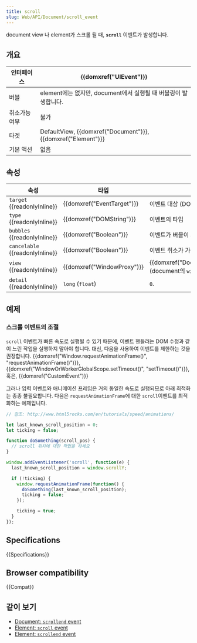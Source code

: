 ```yaml
---
title: scroll
slug: Web/API/Document/scroll_event
---
```


document view 나 element가 스크롤 될 때, **`scroll`** 이벤트가 발생합니다.

## 개요

| 인터페이스   | {{domxref("UIEvent")}}                                                |
| ------------ | --------------------------------------------------------------------------- |
| 버블         | element에는 없지만, document에서 실행될 때 버블링이 발생합니다.             |
| 취소가능여부 | 불가                                                                        |
| 타겟         | DefaultView, {{domxref("Document")}}, {{domxref("Element")}} |
| 기본 액션    | 없음                                                                        |

## 속성

| 속성                                  | 타입                                 | 설명                                                                   |
| ------------------------------------- | ------------------------------------ | ---------------------------------------------------------------------- |
| `target` {{readonlyInline}}     | {{domxref("EventTarget")}} | 이벤트 대상 (DOM 트리의 최상위 타겟)                                   |
| `type` {{readonlyInline}}       | {{domxref("DOMString")}}     | 이벤트의 타입                                                          |
| `bubbles` {{readonlyInline}}    | {{domxref("Boolean")}}         | 이벤트가 버블이 되는지                                                 |
| `cancelable` {{readonlyInline}} | {{domxref("Boolean")}}         | 이벤트 취소가 가능한지                                                 |
| `view` {{readonlyInline}}       | {{domxref("WindowProxy")}} | {{domxref("Document.defaultView")}} (document의 `window`) |
| `detail` {{readonlyInline}}     | `long` (`float`)                     | `0`.                                                                   |

## 예제

### 스크롤 이벤트의 조절

`scroll` 이벤트가 빠른 속도로 실행될 수 있기 때문에, 이벤트 핸들러는 DOM 수정과 같이 느린 작업을 실행하지 말아야 합니다. 대신, 다음을 사용하여 이벤트를 제한하는 것을 권장합니다.
{{domxref("Window.requestAnimationFrame()", "requestAnimationFrame()")}}, {{domxref("WindowOrWorkerGlobalScope.setTimeout()", "setTimeout()")}}, 혹은, {{domxref("CustomEvent")}}

그러나 입력 이벤트와 애니메이션 프레임은 거의 동일한 속도로 실행되므로 아래 최적화는 종종 불필요합니다. 다음은 `requestAnimationFrame`에 대한 `scroll`이벤트를 최적화하는 예제입니다.

```js
// 참조: http://www.html5rocks.com/en/tutorials/speed/animations/

let last_known_scroll_position = 0;
let ticking = false;

function doSomething(scroll_pos) {
  // scroll 위치에 대한 작업을 하세요
}

window.addEventListener('scroll', function(e) {
  last_known_scroll_position = window.scrollY;

  if (!ticking) {
    window.requestAnimationFrame(function() {
      doSomething(last_known_scroll_position);
      ticking = false;
    });

    ticking = true;
  }
});
```

## Specifications

{{Specifications}}

## Browser compatibility

{{Compat}}

## 같이 보기

- [Document: `scrollend` event](/en-US/docs/Web/API/Document/scrollend_event)
- [Element: `scroll` event](/en-US/docs/Web/API/Element/scroll_event)
- [Element: `scrollend` event](/en-US/docs/Web/API/Element/scrollend_event)
